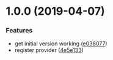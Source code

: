 # 1.0.0 (2019-04-07)


### Features

* get initial version working ([e038077](https://github.com/thetutlage/base-provider/commit/e038077))
* register provider ([4e5e133](https://github.com/thetutlage/base-provider/commit/4e5e133))



